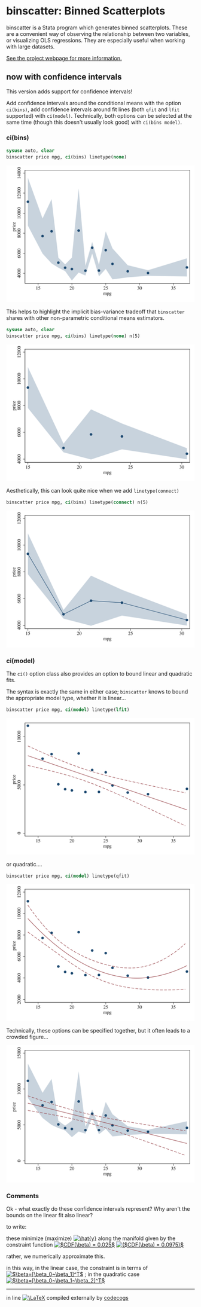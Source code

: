 # binscatter: Binned Scatterplots

binscatter is a Stata program which generates binned scatterplots.  These are a convenient way of observing the relationship between two variables, or visualizing OLS regressions.  They are especially useful when working with large datasets.

[See the project webpage for more information.](https://michaelstepner.com/binscatter/ "binscatter: a Stata program to generate binned scatterplots.")

## now with confidence intervals

This version adds support for confidence intervals!  

Add confidence intervals around the conditional means with the option `ci(bins)`, add confidence intervals around fit lines (both `qfit` and `lfit` supported) with `ci(model)`.
Technically, both options can be selected at the same time (though this doesn't usually look good) with `ci(bins model)`.

### ci(bins)

```stata
sysuse auto, clear 
binscatter price mpg, ci(bins) linetype(none)
```

![Example Figures: Many Bins](img/bins1.svg "Example Figure: Too Many Bins")

This helps to highlight the implicit bias-variance tradeoff that `binscatter` shares with other non-parametric conditional means estimators. 

```stata
sysuse auto, clear 
binscatter price mpg, ci(bins) linetype(none) n(5)
```

![Example Figures:  (Maybe) Too Few Bins](img/bins2.svg "Example Figure: (Maybe) Too Few Bins")

Aesthetically, this can look quite nice when we add `linetype(connect)`

```stata
binscatter price mpg, ci(bins) linetype(connect) n(5)
```

![Example Figures: Connecting the Dots](img/bins3.svg "Example Figure: Connecting the Dots")

### ci(model)

The `ci()` option class also provides an option to bound linear and quadratic fits.

The syntax is exactly the same in either case; `binscatter` knows to bound the appropriate model type, whether it is linear...

```stata
binscatter price mpg, ci(model) linetype(lfit)
```

![Example Figure: Linear Fit](img/lfit1.svg "Example Figure: Linear Fit")

or quadratic.... 

```stata
binscatter price mpg, ci(model) linetype(qfit)
```

![Example Figure: Quadratic Fit](img/qfit1.svg "Example Figure: Quadratic Fit")

Technically, these options can be specified together, but it often leads to a crowded figure...

![Example Figure: Too Much!](img/lfit2.svg "Example Figure: Too Much!")

### Comments

Ok - what exactly do these confidence intervals represent? Why aren't the bounds on the linear fit also linear? 

to write: 

these minimize (maximize)
<a href="https://www.codecogs.com/eqnedit.php?latex=\hat{y}" target="_blank"><img src="https://latex.codecogs.com/gif.latex?\hat{y}" title="\hat{y}" /></a>
along the manifold given by the constraint function
<a href="https://www.codecogs.com/eqnedit.php?latex=$CDF(\beta)&space;=&space;0.025$" target="_blank"><img src="https://latex.codecogs.com/gif.latex?$CDF(\beta)&space;=&space;0.025$" title="$CDF(\beta) = 0.025$" /></a>
<a href="https://www.codecogs.com/eqnedit.php?latex=($CDF(\beta)&space;=&space;0.0975)$" target="_blank"><img src="https://latex.codecogs.com/gif.latex?($CDF(\beta)&space;=&space;0.0975)$" title="($CDF(\beta) = 0.0975)$" /></a>

rather, we numerically approximate this. 

in this way, in the linear case, the constraint is in terms of <a href="https://www.codecogs.com/eqnedit.php?latex=$\beta=[\beta_0~\beta_1]^T$" target="_blank"><img src="https://latex.codecogs.com/gif.latex?$\beta=[\beta_0~\beta_1]^T$" title="$\beta=[\beta_0~\beta_1]^T$" /></a>
; in the quadratic case 
<a href="https://www.codecogs.com/eqnedit.php?latex=$\beta=[\beta_0~\beta_1~\beta_2]^T$" target="_blank"><img src="https://latex.codecogs.com/gif.latex?$\beta=[\beta_0~\beta_1~\beta_2]^T$" title="$\beta=[\beta_0~\beta_1~\beta_2]^T$" /></a>


--- 
in line <a href="https://www.codecogs.com/eqnedit.php?latex=\LaTeX" target="_blank"><img src="https://latex.codecogs.com/gif.latex?\LaTeX" title="\LaTeX" /></a> compiled externally by [codecogs](https://www.codecogs.com/)
